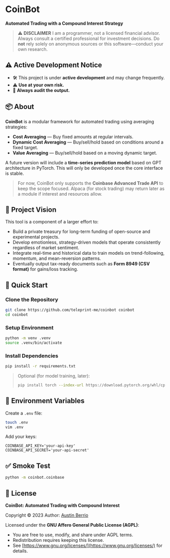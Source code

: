 # CoinBot

**Automated Trading with a Compound Interest Strategy**

> ⚠️ **DISCLAIMER**
> I am a programmer, not a licensed financial advisor.
> Always consult a certified professional for investment decisions.
> Do **not** rely solely on anonymous sources or this software—conduct your own research.

## ⚠️ Active Development Notice

* 🛠️ This project is under **active development** and may change frequently.
* ⚠️ **Use at your own risk.**
* 🚨 **Always audit the output.**

## 📦 About

**CoinBot** is a modular framework for automated trading using averaging strategies:

* **Cost Averaging** — Buy fixed amounts at regular intervals.
* **Dynamic Cost Averaging** — Buy/sell/hold based on conditions around a fixed target.
* **Value Averaging** — Buy/sell/hold based on a moving dynamic target.

A future version will include a **time-series prediction model** based on GPT architecture in PyTorch. This will only be developed once the core interface is stable.

> For now, CoinBot only supports the **Coinbase Advanced Trade API** to keep the scope focused.
> Alpaca (for stock trading) may return later as a module if interest and resources allow.

## 🎯 Project Vision

This tool is a component of a larger effort to:

* Build a private treasury for long-term funding of open-source and experimental projects.
* Develop emotionless, strategy-driven models that operate consistently regardless of market sentiment.
* Integrate real-time and historical data to train models on trend-following, momentum, and mean-reversion patterns.
* Eventually output tax-ready documents such as **Form 8949 (CSV format)** for gains/loss tracking.

## 🚀 Quick Start

### Clone the Repository

```sh
git clone https://github.com/teleprint-me/coinbot coinbot
cd coinbot
```

### Setup Environment

```sh
python -m venv .venv
source .venv/bin/activate
```

### Install Dependencies

```sh
pip install -r requirements.txt
```

> Optional (for model training, later):
>
> ```sh
> pip install torch --index-url https://download.pytorch.org/whl/cpu
> ```

## 🔐 Environment Variables

Create a `.env` file:

```sh
touch .env
vim .env
```

Add your keys:

```env
COINBASE_API_KEY='your-api-key'
COINBASE_API_SECRET='your-api-secret'
```

## ✅ Smoke Test

```sh
python -m coinbot.coinbase
```

## 📜 License

**CoinBot: Automated Trading with Compound Interest**

Copyright © 2023
Author: [Austin Berrio](https://teleprint.me)

Licensed under the **GNU Affero General Public License (AGPL)**:

* You are free to use, modify, and share under AGPL terms.
* Redistribution requires keeping this license.
* See [https://www.gnu.org/licenses/](https://www.gnu.org/licenses/) for details.
